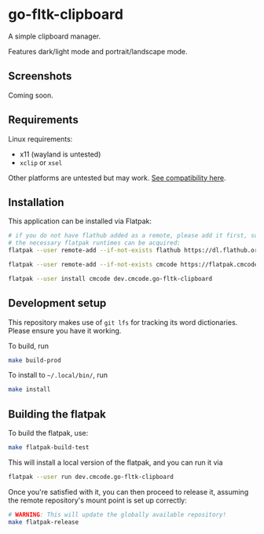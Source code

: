 # go-fltk-clipboard

A simple clipboard manager.

Features dark/light mode and portrait/landscape mode.

## Screenshots

Coming soon.

## Requirements

Linux requirements:

- x11 (wayland is untested)
- `xclip` or `xsel`

Other platforms are untested but may work. [See compatibility here](https://github.com/atotto/clipboard).

## Installation

This application can be installed via Flatpak:

```bash
# if you do not have flathub added as a remote, please add it first, so that
# the necessary flatpak runtimes can be acquired:
flatpak --user remote-add --if-not-exists flathub https://dl.flathub.org/repo/flathub.flatpakrepo

flatpak --user remote-add --if-not-exists cmcode https://flatpak.cmcode.dev/cmcode.flatpakrepo

flatpak --user install cmcode dev.cmcode.go-fltk-clipboard
```

## Development setup

This repository makes use of `git lfs` for tracking its word dictionaries. Please ensure you have it working.

To build, run

```bash
make build-prod
```

To install to `~/.local/bin/`, run

```bash
make install
```

## Building the flatpak

To build the flatpak, use:

```bash
make flatpak-build-test
```

This will install a local version of the flatpak, and you can run it via

```bash
flatpak --user run dev.cmcode.go-fltk-clipboard
```

Once you're satisfied with it, you can then proceed to release it, assuming the remote repository's mount point is set up correctly:

```bash
# WARNING: This will update the globally available repository!
make flatpak-release
```
